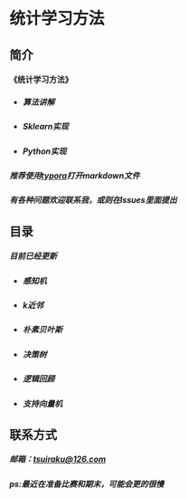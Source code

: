 # 统计学习方法

## 简介
#### 《统计学习方法》

- ##### 算法讲解

- ##### Sklearn实现

- ##### Python实现



##### 推荐使用[typora](https://www.typora.io/)打开*markdown*文件

##### 有各种问题欢迎联系我，或则在Issues里面提出

## 目录

##### 目前已经更新

- ##### 感知机

- ##### k近邻

- ##### 朴素贝叶斯

- ##### 决策树

- ##### 逻辑回顾

- ##### 支持向量机

## 联系方式

##### 邮箱：tsuiraku@126.com
##### ps:最近在准备比赛和期末，可能会更的很慢

